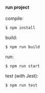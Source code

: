#### run project
compile:
```sh
$ npm install
```
build:
```sh
$ npm run build
```
run:
```sh
$ npm run start
```
test (with Jest):
```sh
$ npm run test
```